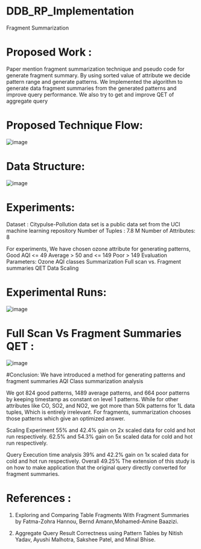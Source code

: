# DDB_RP_Implementation
Fragment Summarization

# Proposed Work :
Paper mention fragment summarization technique and pseudo code for generate fragment summary.
By using sorted value of attribute we decide pattern range and generate patterns.
We Implemented the algorithm to generate data fragment summaries from the generated patterns and improve query performance.
We also try to get and improve QET of aggregate query 

# Proposed Technique Flow:
![image](https://user-images.githubusercontent.com/45670873/184528749-ca03d7fd-178e-4601-84bd-46268ed18b34.png)

# Data Structure:
![image](https://user-images.githubusercontent.com/45670873/184528783-e9058ffb-79a0-48b7-ad62-053aee9a7f75.png)

# Experiments: 
Dataset : Citypulse-Pollution data set is a public data set from the UCI machine learning repository
Number of Tuples : 7.8 M
Number of Attributes: 8

For experiments, We have chosen ozone attribute for generating patterns,
Good AQI <= 49
Average > 50 and <= 149
Poor > 149
Evaluation Parameters: 
Ozone AQI classes Summarization
Full scan vs. Fragment summaries QET
Data Scaling

# Experimental Runs:
![image](https://user-images.githubusercontent.com/45670873/184528847-0d53dcf4-fc03-4ac7-b71c-133f356a3640.png)

# Full Scan Vs Fragment Summaries QET :
![image](https://user-images.githubusercontent.com/45670873/184528883-d00775d8-abc9-4c84-ae9d-11d987038eb6.png)

#Conclusion:
We have introduced a method for generating patterns and fragment summaries AQI Class summarization analysis

We got 824 good patterns, 1489 average patterns, and 664 poor patterns by keeping timestamp as constant on level 1 patterns. While for other attributes like CO, SO2, and NO2, we got more than 50k  patterns for 1L data tuples, Which is entirely irrelevant. For fragments, summarization chooses those patterns which give an optimized answer.

Scaling Experiment
55% and 42.4% gain on 2x scaled data for cold and hot run respectively.
62.5% and 54.3% gain on 5x scaled data for cold and hot run respectively.

Query Execution time analysis
39% and 42.2% gain on 1x scaled data for cold and hot run respectively. Overall 49.25% 
The extension of this study is on how to make application that the original query directly converted for fragment summaries.


# References :
1. Exploring and Comparing Table Fragments With Fragment Summaries by Fatma-Zohra Hannou, Bernd Amann,Mohamed-Amine Baazizi.

2. Aggregate Query Result Correctness using Pattern Tables by Nitish Yadav, Ayushi Malhotra, Sakshee Patel, and Minal Bhise.


